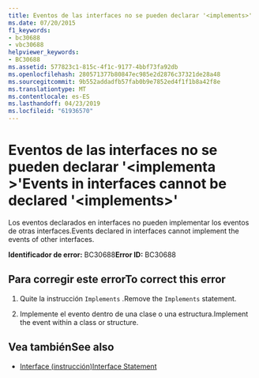 ```yaml
---
title: Eventos de las interfaces no se pueden declarar '<implements>'
ms.date: 07/20/2015
f1_keywords:
- bc30688
- vbc30688
helpviewer_keywords:
- BC30688
ms.assetid: 577823c1-815c-4f1c-9177-4bbf73fa92db
ms.openlocfilehash: 280571377b80847ec985e2d2876c37321de28a48
ms.sourcegitcommit: 9b552addadfb57fab0b9e7852ed4f1f1b8a42f8e
ms.translationtype: MT
ms.contentlocale: es-ES
ms.lasthandoff: 04/23/2019
ms.locfileid: "61936570"
---
```

# <a name="events-in-interfaces-cannot-be-declared-implements"></a><span data-ttu-id="0831e-102">Eventos de las interfaces no se pueden declarar '\<implementa >'</span><span class="sxs-lookup"><span data-stu-id="0831e-102">Events in interfaces cannot be declared '\<implements>'</span></span>
<span data-ttu-id="0831e-103">Los eventos declarados en interfaces no pueden implementar los eventos de otras interfaces.</span><span class="sxs-lookup"><span data-stu-id="0831e-103">Events declared in interfaces cannot implement the events of other interfaces.</span></span>  
  
 <span data-ttu-id="0831e-104">**Identificador de error:** BC30688</span><span class="sxs-lookup"><span data-stu-id="0831e-104">**Error ID:** BC30688</span></span>  
  
## <a name="to-correct-this-error"></a><span data-ttu-id="0831e-105">Para corregir este error</span><span class="sxs-lookup"><span data-stu-id="0831e-105">To correct this error</span></span>  
  
1. <span data-ttu-id="0831e-106">Quite la instrucción `Implements` .</span><span class="sxs-lookup"><span data-stu-id="0831e-106">Remove the `Implements` statement.</span></span>  
  
2. <span data-ttu-id="0831e-107">Implemente el evento dentro de una clase o una estructura.</span><span class="sxs-lookup"><span data-stu-id="0831e-107">Implement the event within a class or structure.</span></span>  
  
## <a name="see-also"></a><span data-ttu-id="0831e-108">Vea también</span><span class="sxs-lookup"><span data-stu-id="0831e-108">See also</span></span>

- [<span data-ttu-id="0831e-109">Interface (instrucción)</span><span class="sxs-lookup"><span data-stu-id="0831e-109">Interface Statement</span></span>](../../visual-basic/language-reference/statements/interface-statement.md)
